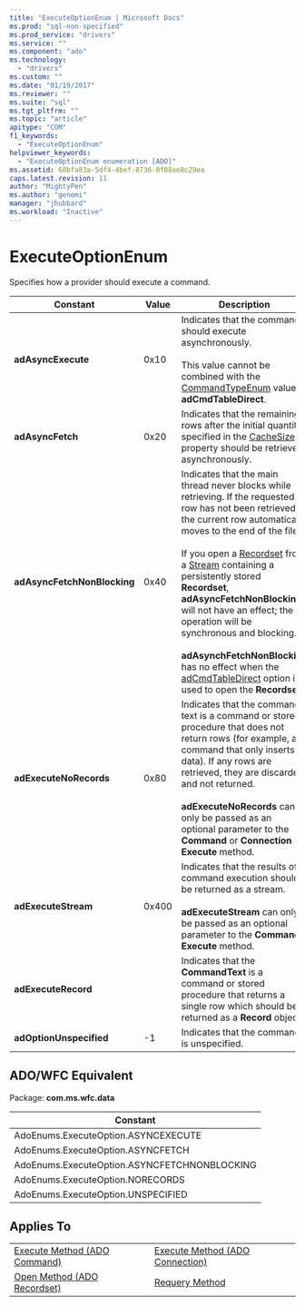 ```yaml
---
title: "ExecuteOptionEnum | Microsoft Docs"
ms.prod: "sql-non-specified"
ms.prod_service: "drivers"
ms.service: ""
ms.component: "ado"
ms.technology:
  - "drivers"
ms.custom: ""
ms.date: "01/19/2017"
ms.reviewer: ""
ms.suite: "sql"
ms.tgt_pltfrm: ""
ms.topic: "article"
apitype: "COM"
f1_keywords: 
  - "ExecuteOptionEnum"
helpviewer_keywords: 
  - "ExecuteOptionEnum enumeration [ADO]"
ms.assetid: 68bfa83a-5df4-4bef-8736-0f88ae8c29ea
caps.latest.revision: 11
author: "MightyPen"
ms.author: "genemi"
manager: "jhubbard"
ms.workload: "Inactive"
---
```

# ExecuteOptionEnum
Specifies how a provider should execute a command.  
  
|Constant|Value|Description|  
|--------------|-----------|-----------------|  
|**adAsyncExecute**|0x10|Indicates that the command should execute asynchronously.<br /><br /> This value cannot be combined with the [CommandTypeEnum](../../../ado/reference/ado-api/commandtypeenum.md) value **adCmdTableDirect**.|  
|**adAsyncFetch**|0x20|Indicates that the remaining rows after the initial quantity specified in the [CacheSize](../../../ado/reference/ado-api/cachesize-property-ado.md) property should be retrieved asynchronously.|  
|**adAsyncFetchNonBlocking**|0x40|Indicates that the main thread never blocks while retrieving. If the requested row has not been retrieved, the current row automatically moves to the end of the file.<br /><br /> If you open a [Recordset](../../../ado/reference/ado-api/recordset-object-ado.md) from a [Stream](../../../ado/reference/ado-api/stream-object-ado.md) containing a persistently stored **Recordset**, **adAsyncFetchNonBlocking** will not have an effect; the operation will be synchronous and blocking.<br /><br /> **adAsynchFetchNonBlocking** has no effect when the [adCmdTableDirect](../../../ado/reference/ado-api/commandtypeenum.md) option is used to open the **Recordset**.|  
|**adExecuteNoRecords**|0x80|Indicates that the command text is a command or stored procedure that does not return rows (for example, a command that only inserts data). If any rows are retrieved, they are discarded and not returned.<br /><br /> **adExecuteNoRecords** can only be passed as an optional parameter to the **Command** or **Connection Execute** method.|  
|**adExecuteStream**|0x400|Indicates that the results of a command execution should be returned as a stream.<br /><br /> **adExecuteStream** can only be passed as an optional parameter to the **Command Execute** method.|  
|**adExecuteRecord**||Indicates that the **CommandText** is a command or stored procedure that returns a single row which should be returned as a **Record** object.|  
|**adOptionUnspecified**|-1|Indicates that the command is unspecified.|  
  
## ADO/WFC Equivalent  
 Package: **com.ms.wfc.data**  
  
|Constant|  
|--------------|  
|AdoEnums.ExecuteOption.ASYNCEXECUTE|  
|AdoEnums.ExecuteOption.ASYNCFETCH|  
|AdoEnums.ExecuteOption.ASYNCFETCHNONBLOCKING|  
|AdoEnums.ExecuteOption.NORECORDS|  
|AdoEnums.ExecuteOption.UNSPECIFIED|  
  
## Applies To  
  
|||  
|-|-|  
|[Execute Method (ADO Command)](../../../ado/reference/ado-api/execute-method-ado-command.md)|[Execute Method (ADO Connection)](../../../ado/reference/ado-api/execute-method-ado-connection.md)|  
|[Open Method (ADO Recordset)](../../../ado/reference/ado-api/open-method-ado-recordset.md)|[Requery Method](../../../ado/reference/ado-api/requery-method.md)|

